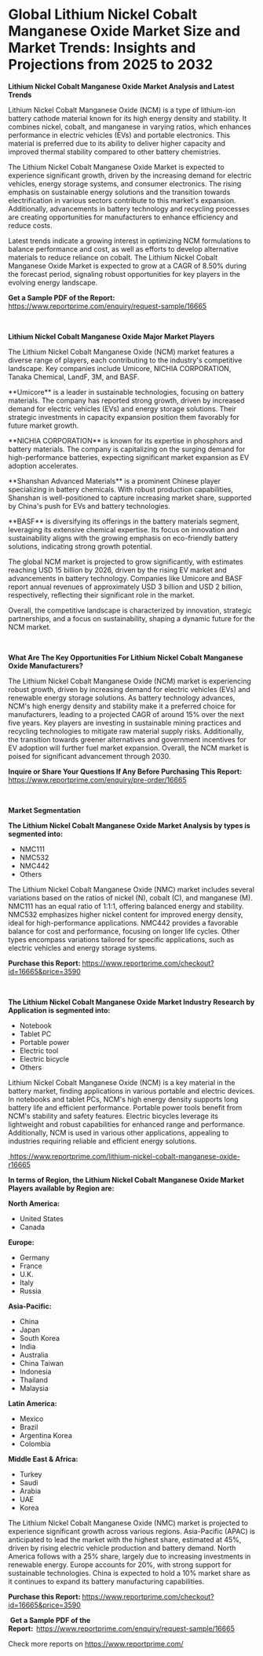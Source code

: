 <p><h1>Global Lithium Nickel Cobalt Manganese Oxide Market Size and Market Trends: Insights and Projections from 2025 to 2032</h1></p><p><strong>Lithium Nickel Cobalt Manganese Oxide Market Analysis and Latest Trends</strong></p>
<p><p>Lithium Nickel Cobalt Manganese Oxide (NCM) is a type of lithium-ion battery cathode material known for its high energy density and stability. It combines nickel, cobalt, and manganese in varying ratios, which enhances performance in electric vehicles (EVs) and portable electronics. This material is preferred due to its ability to deliver higher capacity and improved thermal stability compared to other battery chemistries.</p><p>The Lithium Nickel Cobalt Manganese Oxide Market is expected to experience significant growth, driven by the increasing demand for electric vehicles, energy storage systems, and consumer electronics. The rising emphasis on sustainable energy solutions and the transition towards electrification in various sectors contribute to this market's expansion. Additionally, advancements in battery technology and recycling processes are creating opportunities for manufacturers to enhance efficiency and reduce costs.</p><p>Latest trends indicate a growing interest in optimizing NCM formulations to balance performance and cost, as well as efforts to develop alternative materials to reduce reliance on cobalt. The Lithium Nickel Cobalt Manganese Oxide Market is expected to grow at a CAGR of 8.50% during the forecast period, signaling robust opportunities for key players in the evolving energy landscape.</p></p>
<p><strong>Get a Sample PDF of the Report:&nbsp;</strong> <a href="https://www.reportprime.com/enquiry/request-sample/16665?utm_campaign=3534&utm_medium=2&utm_source=Github&utm_content=ia&utm_term=18032025&utm_id=lithium-nickel-cobalt-manganese-oxide">https://www.reportprime.com/enquiry/request-sample/16665</a></p>
<p>&nbsp;</p>
<p><strong>Lithium Nickel Cobalt Manganese Oxide Major Market Players</strong></p>
<p><p>The Lithium Nickel Cobalt Manganese Oxide (NCM) market features a diverse range of players, each contributing to the industry's competitive landscape. Key companies include Umicore, NICHIA CORPORATION, Tanaka Chemical, LandF, 3M, and BASF. </p><p>**Umicore** is a leader in sustainable technologies, focusing on battery materials. The company has reported strong growth, driven by increased demand for electric vehicles (EVs) and energy storage solutions. Their strategic investments in capacity expansion position them favorably for future market growth.</p><p>**NICHIA CORPORATION** is known for its expertise in phosphors and battery materials. The company is capitalizing on the surging demand for high-performance batteries, expecting significant market expansion as EV adoption accelerates. </p><p>**Shanshan Advanced Materials** is a prominent Chinese player specializing in battery chemicals. With robust production capabilities, Shanshan is well-positioned to capture increasing market share, supported by China's push for EVs and battery technologies.</p><p>**BASF** is diversifying its offerings in the battery materials segment, leveraging its extensive chemical expertise. Its focus on innovation and sustainability aligns with the growing emphasis on eco-friendly battery solutions, indicating strong growth potential.</p><p>The global NCM market is projected to grow significantly, with estimates reaching USD 15 billion by 2026, driven by the rising EV market and advancements in battery technology. Companies like Umicore and BASF report annual revenues of approximately USD 3 billion and USD 2 billion, respectively, reflecting their significant role in the market.</p><p>Overall, the competitive landscape is characterized by innovation, strategic partnerships, and a focus on sustainability, shaping a dynamic future for the NCM market.</p></p>
<p>&nbsp;</p>
<p><strong>What Are The Key Opportunities For Lithium Nickel Cobalt Manganese Oxide Manufacturers?</strong></p>
<p><p>The Lithium Nickel Cobalt Manganese Oxide (NCM) market is experiencing robust growth, driven by increasing demand for electric vehicles (EVs) and renewable energy storage solutions. As battery technology advances, NCM's high energy density and stability make it a preferred choice for manufacturers, leading to a projected CAGR of around 15% over the next five years. Key players are investing in sustainable mining practices and recycling technologies to mitigate raw material supply risks. Additionally, the transition towards greener alternatives and government incentives for EV adoption will further fuel market expansion. Overall, the NCM market is poised for significant advancement through 2030.</p></p>
<p><strong>Inquire or Share Your Questions If Any Before Purchasing This Report:</strong> <a href="https://www.reportprime.com/enquiry/pre-order/16665?utm_campaign=3534&utm_medium=2&utm_source=Github&utm_content=ia&utm_term=18032025&utm_id=lithium-nickel-cobalt-manganese-oxide">https://www.reportprime.com/enquiry/pre-order/16665</a></p>
<p>&nbsp;</p>
<p><strong>Market Segmentation</strong></p>
<p><strong>The Lithium Nickel Cobalt Manganese Oxide Market Analysis by types is segmented into:</strong></p>
<p><ul><li>NMC111</li><li>NMC532</li><li>NMC442</li><li>Others</li></ul></p>
<p><p>The Lithium Nickel Cobalt Manganese Oxide (NMC) market includes several variations based on the ratios of nickel (N), cobalt (C), and manganese (M). NMC111 has an equal ratio of 1:1:1, offering balanced energy and stability. NMC532 emphasizes higher nickel content for improved energy density, ideal for high-performance applications. NMC442 provides a favorable balance for cost and performance, focusing on longer life cycles. Other types encompass variations tailored for specific applications, such as electric vehicles and energy storage systems.</p></p>
<p><strong>Purchase this Report:&nbsp;</strong><a href="https://www.reportprime.com/checkout?id=16665&price=3590&utm_campaign=3534&utm_medium=2&utm_source=Github&utm_content=ia&utm_term=18032025&utm_id=lithium-nickel-cobalt-manganese-oxide">https://www.reportprime.com/checkout?id=16665&price=3590</a></p>
<p>&nbsp;</p>
<p><strong>The Lithium Nickel Cobalt Manganese Oxide Market Industry Research by Application is segmented into:</strong></p>
<p><ul><li>Notebook</li><li>Tablet PC</li><li>Portable power</li><li>Electric tool</li><li>Electric bicycle</li><li>Others</li></ul></p>
<p><p>Lithium Nickel Cobalt Manganese Oxide (NCM) is a key material in the battery market, finding applications in various portable and electric devices. In notebooks and tablet PCs, NCM's high energy density supports long battery life and efficient performance. Portable power tools benefit from NCM's stability and safety features. Electric bicycles leverage its lightweight and robust capabilities for enhanced range and performance. Additionally, NCM is used in various other applications, appealing to industries requiring reliable and efficient energy solutions.</p></p>
<p><a href="https://www.reportprime.com/lithium-nickel-cobalt-manganese-oxide-r16665?utm_campaign=3534&utm_medium=2&utm_source=Github&utm_content=ia&utm_term=18032025&utm_id=lithium-nickel-cobalt-manganese-oxide">&nbsp;https://www.reportprime.com/lithium-nickel-cobalt-manganese-oxide-r16665</a></p>
<p><strong>In terms of Region, the Lithium Nickel Cobalt Manganese Oxide Market Players available by Region are:</strong></p>
<p>
    <p> <strong> North America: </strong>
        <ul>
            <li>United States</li>
            <li>Canada</li>
        </ul>
        </p> 
    <p> <strong> Europe: </strong>
        <ul>
            <li>Germany</li>
            <li>France</li>
            <li>U.K.</li>
            <li>Italy</li>
            <li>Russia</li>
        </ul>
        </p> 
    <p> <strong> Asia-Pacific: </strong>
        <ul>
            <li>China</li>
            <li>Japan</li>
            <li>South Korea</li>
            <li>India</li>
            <li>Australia</li>
            <li>China Taiwan</li>
            <li>Indonesia</li>
            <li>Thailand</li>
            <li>Malaysia</li>
        </ul>
        </p> 
    <p> <strong> Latin America: </strong>
        <ul>
            <li>Mexico</li>
            <li>Brazil</li>
            <li>Argentina Korea</li>
            <li>Colombia</li>
        </ul>
        </p> 
    <p> <strong> Middle East & Africa: </strong>
        <ul>
            <li>Turkey</li>
            <li>Saudi</li>
            <li>Arabia</li>
            <li>UAE</li>
            <li>Korea</li>
        </ul>
    </p>
    </p>
<p><p>The Lithium Nickel Cobalt Manganese Oxide (NMC) market is projected to experience significant growth across various regions. Asia-Pacific (APAC) is anticipated to lead the market with the highest share, estimated at 45%, driven by rising electric vehicle production and battery demand. North America follows with a 25% share, largely due to increasing investments in renewable energy. Europe accounts for 20%, with strong support for sustainable technologies. China is expected to hold a 10% market share as it continues to expand its battery manufacturing capabilities.</p></p>
<p><strong>Purchase this Report: </strong><a href="https://www.reportprime.com/checkout?id=16665&price=3590&utm_campaign=3534&utm_medium=2&utm_source=Github&utm_content=ia&utm_term=18032025&utm_id=lithium-nickel-cobalt-manganese-oxide">https://www.reportprime.com/checkout?id=16665&price=3590</a></p>
<p>&nbsp;<strong>Get a Sample PDF of the Report:&nbsp;&nbsp;</strong><a href="https://www.reportprime.com/enquiry/request-sample/16665?utm_campaign=3534&utm_medium=2&utm_source=Github&utm_content=ia&utm_term=18032025&utm_id=lithium-nickel-cobalt-manganese-oxide">https://www.reportprime.com/enquiry/request-sample/16665</a></p>
<p><strong></strong></p>
<p>Check more reports on <a href="https://www.reportprime.com/?utm_campaign=3534&utm_medium=2&utm_source=Github&utm_content=ia&utm_term=18032025&utm_id=lithium-nickel-cobalt-manganese-oxide">https://www.reportprime.com/</a></p>